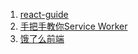 1. [react-guide](https://github.com/react-guide)
2. [手把手教你Service Worker](https://mp.weixin.qq.com/s?__biz=Mzg4MTYwMzY1Mw==&mid=2247495063&idx=1&sn=a6785c1f568009671972ea414989bdbb&source=41#wechat_redirect)
3. [饿了么前端](https://www.zhihu.com/column/ElemeFE)
